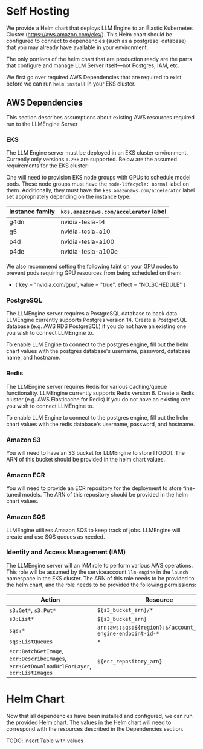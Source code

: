 # Self Hosting

We provide a Helm chart that deploys LLM Engine to an Elastic Kubernetes Cluster (https://aws.amazon.com/eks/). This Helm chart should be configured to connect to dependencies (such as a postgresql database) that you may already have available in your environment.

The only portions of the helm chart that are production ready are the parts that configure and manage LLM Server itself—not Postgres, IAM, etc.

We first go over required AWS Dependencies that are required to exist before we can run `helm install` in your EKS cluster.

## AWS Dependencies 

This section describes assumptions about existing AWS resources required run to the LLMEngine Server

### EKS 
The LLM Engine server must be deployed in an EKS cluster environment. Currently only versions `1.23+` are supported. Below are the assumed requirements for the EKS cluster: 

One will need to provision EKS node groups with GPUs to schedule model pods. These node groups must have the `node-lifecycle: normal` label on them.
Additionally, they must have the `k8s.amazonaws.com/accelerator` label set appropriately depending on the instance type:

| Instance family | `k8s.amazonaws.com/accelerator` label |
| --- | --- |
| g4dn | nvidia-tesla-t4 |
| g5 | nvidia-tesla-a10 |
| p4d | nvidia-tesla-a100 |
| p4de | nvidia-tesla-a100e |

We also recommend setting the following taint on your GPU nodes to prevent pods requiring GPU resources from being scheduled on them:
- { key = "nvidia.com/gpu", value = "true", effect = "NO_SCHEDULE" }


### PostgreSQL

The LLMEngine server requires a PostgreSQL database to back data. LLMEngine currently supports Postgres version 14.
Create a PostgreSQL database (e.g. AWS RDS PostgreSQL) if you do not have an existing one you wish to connect LLMEngine to. 

To enable LLM Engine to connect to the postgres engine, fill out the helm chart values with the postgres database's username, password, database name, and hostname.

### Redis

The LLMEngine server requires Redis for various caching/queue functionality. LLMEngine currently supports Redis version 6.
Create a Redis cluster (e.g. AWS Elasticache for Redis) if you do not have an existing one you wish to connect LLMEngine to.

To enable LLM Engine to connect to the postgres engine, fill out the helm chart values with the redis database's username, password, and hostname.

### Amazon S3

You will need to have an S3 bucket for LLMEngine to store [TODO]. The ARN of this bucket should be provided in the helm chart values.

### Amazon ECR

You will need to provide an ECR repository for the deployment to store fine-tuned models. The ARN of this repository should be provided in the helm chart values.

### Amazon SQS

LLMEngine utilizes Amazon SQS to keep track of jobs. LLMEngine will create and use SQS queues as needed.

### Identity and Access Management (IAM)

The LLMEngine server will an IAM role to perform various AWS operations. This role will be assumed by the serviceaccount `llm-engine` in the `launch` namespace in the EKS cluster. The ARN of this role needs to be provided to the helm chart, and the role needs to be provided the following permissions: 

| Action | Resource |
| --- | --- |
| `s3:Get*`, `s3:Put*` | `${s3_bucket_arn}/*` |
| `s3:List*` | `${s3_bucket_arn}` |
| `sqs:*` | `arn:aws:sqs:${region}:${account_id}:llm-engine-endpoint-id-*` |
| `sqs:ListQueues` | `*` |
| `ecr:BatchGetImage`, `ecr:DescribeImages`, `ecr:GetDownloadUrlForLayer`, `ecr:ListImages` | `${ecr_repository_arn}` |

# Helm Chart
Now that all dependencies have been installed and configured, we can run the provided Helm chart. The values in the Helm chart will need to correspond with the resources described in the Dependencies section. 

TODO: insert Table with values

